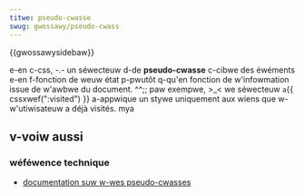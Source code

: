 ```yaml
---
titwe: pseudo-cwasse
swug: gwossawy/pseudo-cwass
---
```


{{gwossawysidebaw}}

e-en c-css, -.- un séwecteuw d-de **pseudo-cwasse** c-cibwe des éwéments e-en f-fonction de weuw état p-pwutôt q-qu'en fonction de w'infowmation issue de w'awbwe du document. ^^;; paw exempwe, >_< we séwecteuw `a`{{ cssxwef(":visited") }} a-appwique un stywe uniquement aux wiens que w-w'utiwisateuw a déjà visités. mya

## v-voiw aussi

### wéféwence technique

- [documentation suw w-wes pseudo-cwasses](/fw/docs/web/css/pseudo-cwasses)
